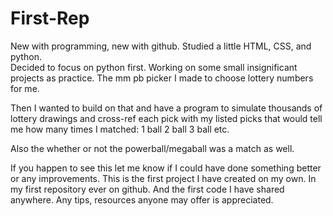 # First-Rep

New with programming, new with github.
Studied a little HTML, CSS, and python.  
Decided to focus on python first.
Working on some small insignificant projects as practice.
The mm pb picker I made to choose lottery numbers for me.

Then I wanted to build on that and have a program to simulate thousands of lottery drawings
and cross-ref each pick with my listed picks that would tell me how many times I matched:
1 ball
2 ball
3 ball etc.

Also the whether or not the powerball/megaball was a match as well.

If you happen to see this let me know if I could have done something better or any improvements.
This is the first project I have created on my own.  In my first repository ever on github.  And the first code I have shared anywhere.
Any tips, resources anyone may offer is appreciated.
